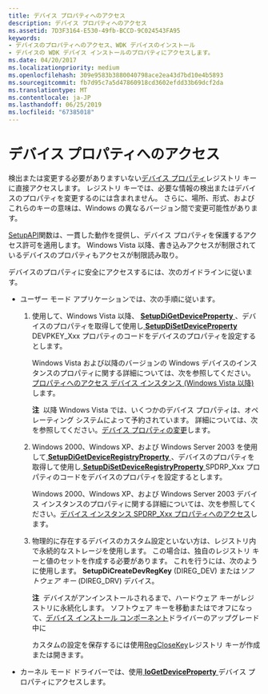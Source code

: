 ```yaml
---
title: デバイス プロパティへのアクセス
description: デバイス プロパティへのアクセス
ms.assetid: 7D3F3164-E530-49fb-BCCD-9C024543FA95
keywords:
- デバイスのプロパティへのアクセス、WDK デバイスのインストール
- デバイスの WDK デバイス インストールのプロパティにアクセスします。
ms.date: 04/20/2017
ms.localizationpriority: medium
ms.openlocfilehash: 309e9583b3880040798ace2ea43d7bd10e4b5893
ms.sourcegitcommit: fb7d95c7a5d47860918cd3602efdd33b69dcf2da
ms.translationtype: MT
ms.contentlocale: ja-JP
ms.lasthandoff: 06/25/2019
ms.locfileid: "67385018"
---
```

# <a name="accessing-device-properties"></a>デバイス プロパティへのアクセス


検出または変更する必要がありますいない[デバイス プロパティ](device-properties.md)レジストリ キーに直接アクセスします。 レジストリ キーでは、必要な情報の検出またはデバイスのプロパティを変更するのには含まれません。 さらに、場所、形式、およびこれらのキーの意味は、Windows の異なるバージョン間で変更可能性があります。

[SetupAPI](setupapi.md)関数は、一貫した動作を提供し、デバイス プロパティを保護するアクセス許可を適用します。 Windows Vista 以降、書き込みアクセスが制限されているデバイスのプロパティもアクセスが制限読み取り。

デバイスのプロパティに安全にアクセスするには、次のガイドラインに従います。

-   ユーザー モード アプリケーションでは、次の手順に従います。

    1.  使用して、Windows Vista 以降、 [ **SetupDiGetDeviceProperty** ](https://docs.microsoft.com/windows/desktop/api/setupapi/nf-setupapi-setupdigetdevicepropertyw) 、デバイスのプロパティを取得して使用し[ **SetupDiSetDeviceProperty** ](https://docs.microsoft.com/windows/desktop/api/setupapi/nf-setupapi-setupdisetdevicepropertyw)DEVPKEY_Xxx プロパティのコードをデバイスのプロパティを設定するとします。

        Windows Vista および以降のバージョンの Windows デバイスのインスタンスのプロパティに関する詳細については、次を参照してください。[プロパティへのアクセス デバイス インスタンス (Windows Vista 以降)](accessing-device-instance-properties--windows-vista-and-later-.md)します。

        **注**  以降 Windows Vista では、いくつかのデバイス プロパティは、オペレーティング システムによって予約されています。 詳細については、次を参照してください。[デバイス プロパティの変更](modifying-device-properties.md)します。

    2.  Windows 2000、Windows XP、および Windows Server 2003 を使用して[ **SetupDiGetDeviceRegistryProperty** ](https://docs.microsoft.com/windows/desktop/api/setupapi/nf-setupapi-setupdigetdeviceinterfacepropertyw) 、デバイスのプロパティを取得して使用し[ **SetupDiSetDeviceRegistryProperty** ](https://docs.microsoft.com/windows/desktop/api/setupapi/nf-setupapi-setupdisetdeviceregistrypropertya) SPDRP_Xxx プロパティのコードをデバイスのプロパティを設定するとします。

        Windows 2000、Windows XP、および Windows Server 2003 デバイス インスタンスのプロパティに関する詳細については、次を参照してください。[デバイス インスタンス SPDRP_Xxx プロパティへのアクセス](accessing-device-instance-spdrp-xxx-properties.md)します。

    3.  物理的に存在するデバイスのカスタム設定といない方は、レジストリ内で永続的なストレージを使用します。 この場合は、独自のレジストリ キーと値のセットを作成する必要があります。 これを行うには、次のように使用します。 **SetupDiCreateDevRegKey** (DIREG_DEV) または*ソフトウェア キー* (DIREG_DRV) デバイス。

        **注**  デバイスがアンインストールされるまで、ハードウェア キーがレジストリに永続化します。 ソフトウェア キーを移動またはでオフになって、[デバイス インストール コンポーネント](https://docs.microsoft.com/previous-versions/ff541277(v=vs.85))ドライバーのアップグレード中に

        カスタムの設定を保存するには使用[RegCloseKey](https://go.microsoft.com/fwlink/p/?linkid=194543)レジストリ キーが作成または開きます。

-   カーネル モード ドライバーでは、使用[ **IoGetDeviceProperty** ](https://docs.microsoft.com/windows-hardware/drivers/ddi/content/wdm/nf-wdm-iogetdeviceproperty)デバイス プロパティにアクセスします。

 

 





